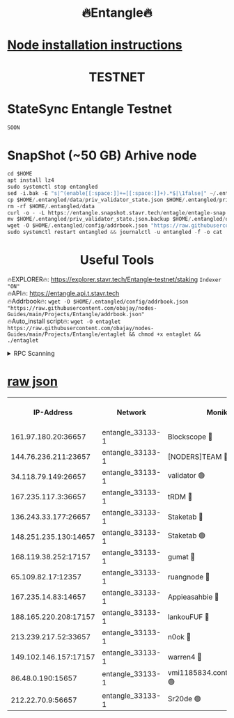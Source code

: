 <h1 align="center"> 🔥Entangle🔥</h1>

[Node installation instructions](https://github.com/obajay/nodes-Guides/tree/main/Projects/Entangle)
=

<h1 align="center"> TESTNET</h1>

# StateSync Entangle Testnet
```python
SOON
```
# SnapShot (~50 GB) Arhive node
```python
cd $HOME
apt install lz4
sudo systemctl stop entangled
sed -i.bak -E "s|^(enable[[:space:]]+=[[:space:]]+).*$|\1false|" ~/.entangled/config/config.toml
cp $HOME/.entangled/data/priv_validator_state.json $HOME/.entangled/priv_validator_state.json.backup
rm -rf $HOME/.entangled/data
curl -o - -L https://entangle.snapshot.stavr.tech/entagle/entagle-snap.tar.lz4 | lz4 -c -d - | tar -x -C $HOME/.entangled --strip-components 2
mv $HOME/.entangled/priv_validator_state.json.backup $HOME/.entangled/data/priv_validator_state.json
wget -O $HOME/.entangled/config/addrbook.json "https://raw.githubusercontent.com/obajay/nodes-Guides/main/Projects/Entangle/addrbook.json"
sudo systemctl restart entangled && journalctl -u entangled -f -o cat
```
 <h1 align="center"> Useful Tools</h1>
 
🔥EXPLORER🔥: https://explorer.stavr.tech/Entangle-testnet/staking        `Indexer "ON"` \
🔥API🔥:      https://entangle.api.t.stavr.tech \
🔥Addrbook🔥: ```wget -O $HOME/.entangled/config/addrbook.json "https://raw.githubusercontent.com/obajay/nodes-Guides/main/Projects/Entangle/addrbook.json"``` \
🔥Auto_install script🔥:  `wget -O entaglet https://raw.githubusercontent.com/obajay/nodes-Guides/main/Projects/Entangle/entaglet && chmod +x entaglet && ./entaglet`


<details>
<summary>RPC Scanning</summary>

<h2 align="center"> We scan nodes in real time every 4 hours. And we provide the final result of RPC endpoints.
We cannot influence the operation of these nodes in any way. </h2>


```python
If Voting Power is higher than 0 --> then the Node is a validator of the network and may be subject to attack and be a potential threat to the chain.
```
```python
We marked such validators with a red symbol
```

</details>

[raw json](https://rpc-check.entangt.stavr.tech/entangt/rpc-entangt-result.json)
=


<table><tr><th>IP-Address</th><th>Network</th><th>Moniker</th><th>Latest Block Height</th><th>Earliest Block Height</th><th>Catching Up</th><th>Tx Index</th><th>Voting Power</th><th>Scan Time</th></tr><tr><td>161.97.180.20:36657</td><td>entangle_33133-1</td><td>Blockscope 🔴</td><td>2017107</td><td>1</td><td>False</td><td>off</td><td>281268586731699</td><td>2024-02-04T14:31:52.061030081UTC</td></tr><tr><td>144.76.236.211:23657</td><td>entangle_33133-1</td><td>[NODERS]TEAM 🔴</td><td>2017110</td><td>1</td><td>False</td><td>off</td><td>27051609412486565</td><td>2024-02-04T14:32:04.755564743UTC</td></tr><tr><td>34.118.79.149:26657</td><td>entangle_33133-1</td><td>validator 🟢</td><td>2017111</td><td>1</td><td>False</td><td>on</td><td>0</td><td>2024-02-04T14:32:09.827058525UTC</td></tr><tr><td>167.235.117.3:36657</td><td>entangle_33133-1</td><td>tRDM 🔴</td><td>2017112</td><td>1</td><td>False</td><td>on</td><td>166780230245939</td><td>2024-02-04T14:32:12.643548019UTC</td></tr><tr><td>136.243.33.177:26657</td><td>entangle_33133-1</td><td>Staketab 🔴</td><td>2017111</td><td>660001</td><td>False</td><td>on</td><td>124336233153107</td><td>2024-02-04T14:32:07.052997534UTC</td></tr><tr><td>148.251.235.130:14657</td><td>entangle_33133-1</td><td>Staketab 🟢</td><td>2017107</td><td>660801</td><td>False</td><td>on</td><td>0</td><td>2024-02-04T14:31:51.732370361UTC</td></tr><tr><td>168.119.38.252:17157</td><td>entangle_33133-1</td><td>gumat 🔴</td><td>2017109</td><td>962001</td><td>False</td><td>on</td><td>324114279846838</td><td>2024-02-04T14:31:55.064591359UTC</td></tr><tr><td>65.109.82.17:12357</td><td>entangle_33133-1</td><td>ruangnode 🔴</td><td>2017107</td><td>1312001</td><td>False</td><td>off</td><td>461474221147241</td><td>2024-02-04T14:31:52.439548384UTC</td></tr><tr><td>167.235.14.83:14657</td><td>entangle_33133-1</td><td>Appieasahbie 🔴</td><td>2017111</td><td>1716001</td><td>False</td><td>on</td><td>43682191968197074</td><td>2024-02-04T14:32:12.248520565UTC</td></tr><tr><td>188.165.220.208:17157</td><td>entangle_33133-1</td><td>lankouFUF 🔴</td><td>2017109</td><td>1910001</td><td>False</td><td>off</td><td>303846123178146</td><td>2024-02-04T14:31:55.382700258UTC</td></tr><tr><td>213.239.217.52:33657</td><td>entangle_33133-1</td><td>n0ok 🔴</td><td>2017111</td><td>1917111</td><td>False</td><td>off</td><td>46577694695358409</td><td>2024-02-04T14:32:09.469086271UTC</td></tr><tr><td>149.102.146.157:17157</td><td>entangle_33133-1</td><td>warren4 🔴</td><td>2017110</td><td>1958001</td><td>False</td><td>on</td><td>477197617700176</td><td>2024-02-04T14:32:04.531261792UTC</td></tr><tr><td>86.48.0.190:15657</td><td>entangle_33133-1</td><td>vmi1185834.contaboserver.net 🟢</td><td>1980714</td><td>1961001</td><td>False</td><td>off</td><td>0</td><td>2024-02-04T14:31:52.752627052UTC</td></tr><tr><td>212.22.70.9:56657</td><td>entangle_33133-1</td><td>Sr20de 🟢</td><td>2017107</td><td>1971001</td><td>False</td><td>off</td><td>0</td><td>2024-02-04T14:31:51.454831874UTC</td></tr></table>
